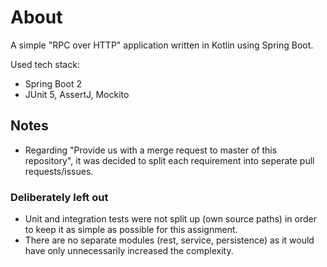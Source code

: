 # About

A simple "RPC over HTTP" application written in Kotlin using Spring Boot.

Used tech stack:

* Spring Boot 2
* JUnit 5, AssertJ, Mockito


## Notes

* Regarding "Provide us with a merge request to master of this repository", it was decided to split each requirement into seperate pull requests/issues.

### Deliberately left out

* Unit and integration tests were not split up (own source paths) in order to keep it as simple as possible for this assignment.
* There are no separate modules (rest, service, persistence) as it would have only unnecessarily increased the complexity.
